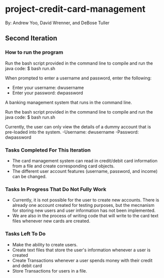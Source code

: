 # project-credit-card-management

By: Andrew Yoo, David Wrenner, and DeBose Tuller

## Second Iteration

### How to run the program
Run the bash script provided in the command line to compile and run the java code:
$ bash run.sh

When prompted to enter a username and password, enter the following:
- Enter your username: dwusername
- Enter your password: dwpassword

A banking management system that runs in the command line.

Run the bash script provided in the command line to compile and run the java code:
$ bash run.sh

Currently, the user can only view the details of a dummy account that is pre-loaded into the system.
  -Username: dwusername
  -Password: dwpassword
  
### Tasks Completed For This Iteration

- The card management system can read in credit/debit card information from a file and create corresponding card objects.
- The different user account features (username, password, and income) can be changed.

### Tasks In Progress That Do Not Fully Work

- Currently, it is not possible for the user to create new accounts. There is already one account created for testing
purposes, but the mecnanism for storing new users and user information has not been implemented.
- We are also in the process of writing code that will write to the card text files whenever new cards are created.

### Tasks Left To Do

- Make the ability to create users.
- Create text files that store the user's information whenever a user is created
- Create Transactions whenever a user spends money with their credit and debit card
- Store Transactions for users in a file.
